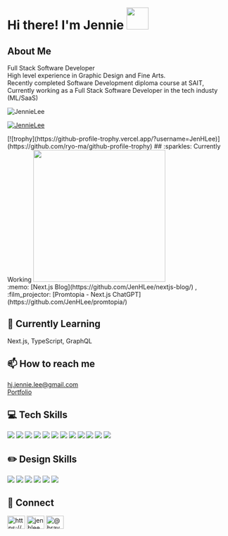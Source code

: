 # Hi there! I'm Jennie <img src="https://i.pinimg.com/originals/51/12/5d/51125d9904b0aab078e2f7d0cbf37d8a.gif" width="50" height="auto"/> 
## About Me
Full Stack Software Developer <br/>
High level experience in Graphic Design and Fine Arts.<br> 
Recently completed Software Development diploma course at SAIT,<br>
Currently working as a Full Stack Software Developer in the tech industy (ML/SaaS)

<p align="left"> <img src="https://komarev.com/ghpvc/?username=JenHLee&label=Profile%20views&color=0e75b6&style=flat" alt="JennieLee" /> </p>

<p align="left"> <a href="https://github.com/ryo-ma/github-profile-trophy"><img src="https://github-profile-trophy.vercel.app/?username=JenHLee&column=-1" alt="JennieLee" /></a> </p>
[![trophy](https://github-profile-trophy.vercel.app/?username=JenHLee)](https://github.com/ryo-ma/github-profile-trophy)
## :sparkles: Currently Working
<img src="https://i.pinimg.com/originals/87/df/6d/87df6d60f4cc3c07968ae2127bddcc30.gif" width="300" height="auto"/><br>
:memo: [Next.js Blog](https://github.com/JenHLee/nextjs-blog/) , :film_projector: [Promtopia - Next.js ChatGPT](https://github.com/JenHLee/promtopia/)<br>

## 🌱 Currently Learning
Next.js, TypeScript, GraphQL

## 📫 How to reach me 
hj.jennie.lee@gmail.com <br>
[Portfolio](https://jennie-portfolio.netlify.app/)

## 💻 Tech Skills
<img src="https://img.shields.io/badge/Java-007396?style=flat-square&logo=Java&logoColor=white"/></a>
<img src="https://img.shields.io/badge/Python-3766AB?style=flat-square&logo=Python&logoColor=white"/></a>
<img src="https://img.shields.io/badge/HTML-E34F26?style=flat-square&logo=HTML&logoColor=white"/></a>
<img src="https://img.shields.io/badge/CSS-1572B6?style=flat-square&logo=CSS3&logoColor=white"/></a> 
<img src="https://img.shields.io/badge/JavaScript-F7DF1E?style=flat-square&logo=JavaScript&logoColor=white"/></a>
<img src="https://img.shields.io/badge/React.js-blueviolet?style=flat-square&logo=React&logoColor=white"/></a>
<img src="https://img.shields.io/badge/Vue.js-4FC08D?style=flat-square&logo=Vue.js&logoColor=white"/></a>
<img src="https://img.shields.io/badge/SQLite-007396?style=flat-square&logo=SQL&logoColor=white"/></a>
<img src="https://img.shields.io/badge/Oracle SQL-3766ab?style=flat-square&logo=SQL&logoColor=white"/></a>
<img src="https://img.shields.io/badge/My SQL-4FC08D?style=flat-square&logo=SQL&logoColor=white"/></a>
<img src="https://img.shields.io/badge/Git-F05032?style=flat-square&logo=Git&logoColor=white"/></a>
<img src="https://img.shields.io/badge/GitHub-181717?style=flat-square&logo=GitHub&logoColor=white"/></a>

## ✏️ Design Skills
<img src="https://img.shields.io/badge/Adobe Creative Cloud-DA1F26?style=flat-square&logo=Adobe Creative Cloud&logoColor=white"/></a>
<img src="https://img.shields.io/badge/Adobe Photoshop-31A8FF?style=flat-square&logo=Adobe Photoshop&logoColor=white"/></a>
<img src="https://img.shields.io/badge/Adobe Illustrator-FF9A00?style=flat-square&logo=Adobe Illustrator&logoColor=white"/></a>
<img src="https://img.shields.io/badge/Adobe XD-FF61F6?style=flat-square&logo=Adobe XD&logoColor=white"/></a>
<img src="https://img.shields.io/badge/Adobe Premiere Pro-9999FF?style=flat-square&logo=Adobe Premiere Pro&logoColor=white"/></a>
<img src="https://img.shields.io/badge/Adobe Lightroom-31A8FF?style=flat-square&logo=Adobe Lightroom&logoColor=white"/></a>

## 🔗 Connect
<a href="https://www.linkedin.com/in/hyunju-jennie-lee-405186177/" target="blank"><img align="center" src="https://raw.githubusercontent.com/rahuldkjain/github-profile-readme-generator/master/src/images/icons/Social/linked-in-alt.svg" alt="https://www.linkedin.com/in/hyunju-jennie-lee-405186177/" height="30" width="40" /></a>
<a href="https://dribbble.com/jenhlee" target="blank"><img align="center" src="https://raw.githubusercontent.com/rahuldkjain/github-profile-readme-generator/master/src/images/icons/Social/dribbble.svg" alt="jenhlee" height="30" width="40" /></a>
<a href="https://www.instagram.com/bravehien/" target="blank"><img align="center" src="https://raw.githubusercontent.com/rahuldkjain/github-profile-readme-generator/master/src/images/icons/Social/instagram.svg" alt="@bravehien" height="30" width="40" /></a>
</p>

